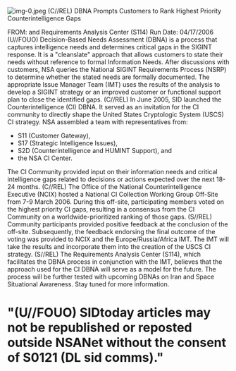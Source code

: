 ![img-0.jpeg](img-0.jpeg)
(C//REL) DBNA Prompts Customers to Rank Highest Priority Counterintelligence Gaps

FROM: and
Requirements Analysis Center (S114)
Run Date: 04/17/2006
(U//FOUO) Decision-Based Needs Assessment (DBNA) is a process that captures intelligence needs and determines critical gaps in the SIGINT response. It is a "cleanslate" approach that allows customers to state their needs without reference to formal Information Needs. After discussions with customers, NSA queries the National SIGINT Requirements Process (NSRP) to determine whether the stated needs are formally documented. The appropriate Issue Manager Team (IMT) uses the results of the analysis to develop a SIGINT strategy or an improved customer or functional support plan to close the identified gaps.
(C//REL) In June 2005, SID launched the Counterintelligence (CI) DBNA. It served as an invitation for the CI community to directly shape the United States Cryptologic System (USCS) CI strategy. NSA assembled a team with representatives from:

- S11 (Customer Gateway),
- S17 (Strategic Intelligence Issues),
- S2D (Counterintelligence and HUMINT Support), and
- the NSA CI Center.

The CI Community provided input on their information needs and critical intelligence gaps related to decisions or actions expected over the next 18-24 months.
(C//REL) The Office of the National Counterintelligence Executive (NCIX) hosted a National CI Collection Working Group Off-Site from 7-9 March 2006. During this off-site, participating members voted on the highest priority CI gaps, resulting in a consensus from the CI Community on a worldwide-prioritized ranking of those gaps.
(S//REL) Community participants provided positive feedback at the conclusion of the off-site. Subsequently, the feedback endorsing the final outcome of the voting was provided to NCIX and the Europe/Russia/Africa IMT. The IMT will take the results and incorporate them into the creation of the USCS CI strategy.
(S//REL) The Requirements Analysis Center (S114), which facilitates the DBNA process in conjunction with the IMT, believes that the approach used for the CI DBNA will serve as a model for the future. The process will be further tested with upcoming DBNAs on Iran and Space Situational Awareness. Stay tuned for more information.

# "(U//FOUO) SIDtoday articles may not be republished or reposted outside NSANet without the consent of S0121 (DL sid comms)."
